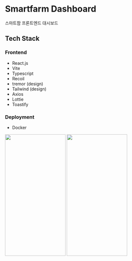 # Smartfarm Dashboard
스마트팜 프론트엔드 대시보드

## Tech Stack
### Frontend
- React.js
- Vite
- Typescript
- Recoil
- tremor (design)
- Tailwind (design)
- Axios
- Lottie
- Toastify
### Deployment
- Docker

<img src = "https://user-images.githubusercontent.com/80817196/230764672-eee989b2-aab2-4f89-bea2-1a8c4ebd355f.png" width="200" height="400">
<img src = "https://user-images.githubusercontent.com/80817196/230764677-68a34271-03a7-4ff9-8d3a-bddb186bc149.png" width="200" height="400">
